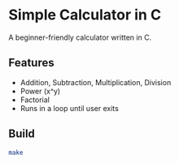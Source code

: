 # Simple Calculator in C

A beginner-friendly calculator written in C.  

## Features
- Addition, Subtraction, Multiplication, Division
- Power (x^y)
- Factorial
- Runs in a loop until user exits

## Build
```bash
make
